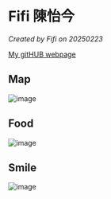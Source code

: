 
# Fifi 陳怡今

*Created by Fifi on 20250223*

[My gitHUB webpage](https://github.com/chenyijin0297)


## Map
![image](https://github.com/user-attachments/assets/6f3bd68e-e5fa-4304-ab2e-a72cea3d918d)


## Food
![image](https://github.com/user-attachments/assets/a219d599-be80-47d2-b2e1-cda0efc96564)


## Smile

![image](https://github.com/user-attachments/assets/c6c6b63d-befe-4469-9d7e-acd3c0d123d6)
